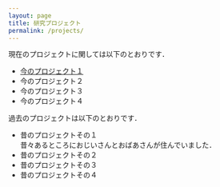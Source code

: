 ```yaml
---
layout: page
title: 研究プロジェクト
permalink: /projects/
---
```




現在のプロジェクトに関しては以下のとおりです．
- [今のプロジェクト１](/projects/current/01)
- 今のプロジェクト２
- 今のプロジェクト３
- 今のプロジェクト４

過去のプロジェクトは以下のとおりです．
- 昔のプロジェクトその１<br>
    昔々あるところにおじいさんとおばあさんが住んでいました．
- 昔のプロジェクトその２
- 昔のプロジェクトその３
- 昔のプロジェクトその４

